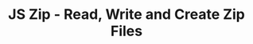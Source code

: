 ---
layout: post.njk
title: "JS Zip - Read, Write and Create Zip Files"
summary: "This JavaScript library gives you tools to read, write or create Zip files directly from JavaScript, which gives you access to content stored as zip files on your server, or the ability to quickly zip a group of files through your own projects. I'm putting that into my...might be useful at some point bucked."
thumb: "http://pixelprowess.com/i/2021-08-26_12-44-48.png"
links:
  - website: "https://go.raybo.org/5XS9"
category: shorts
tags: 
- external
---